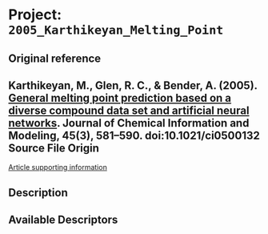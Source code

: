 Project: `2005_Karthikeyan_Melting_Point`
===


Original reference
--
Karthikeyan, M., Glen, R. C., & Bender, A. (2005). [General melting point prediction based on a diverse compound data set and artificial neural networks](http://pubs.acs.org/doi/abs/10.1021/ci0500132). Journal of Chemical Information and Modeling, 45(3), 581–590. doi:10.1021/ci0500132
Source File Origin
--
[Article supporting information](http://pubs.acs.org/doi/suppl/10.1021/ci0500132)

Description
--

Available Descriptors
--



